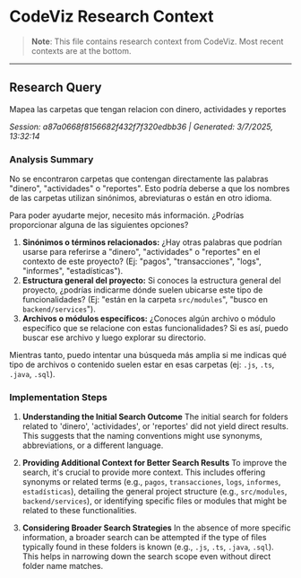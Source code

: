 # CodeViz Research Context

> **Note**: This file contains research context from CodeViz. Most recent contexts are at the bottom.

---

## Research Query

Mapea las carpetas que tengan relacion con dinero, actividades y reportes

*Session: a87a0668f8156682f432f7f320edbb36 | Generated: 3/7/2025, 13:32:14*

### Analysis Summary

No se encontraron carpetas que contengan directamente las palabras "dinero", "actividades" o "reportes". Esto podría deberse a que los nombres de las carpetas utilizan sinónimos, abreviaturas o están en otro idioma.

Para poder ayudarte mejor, necesito más información. ¿Podrías proporcionar alguna de las siguientes opciones?

1.  **Sinónimos o términos relacionados:** ¿Hay otras palabras que podrían usarse para referirse a "dinero", "actividades" o "reportes" en el contexto de este proyecto? (Ej: "pagos", "transacciones", "logs", "informes", "estadísticas").
2.  **Estructura general del proyecto:** Si conoces la estructura general del proyecto, ¿podrías indicarme dónde suelen ubicarse este tipo de funcionalidades? (Ej: "están en la carpeta `src/modules`", "busco en `backend/services`").
3.  **Archivos o módulos específicos:** ¿Conoces algún archivo o módulo específico que se relacione con estas funcionalidades? Si es así, puedo buscar ese archivo y luego explorar su directorio.

Mientras tanto, puedo intentar una búsqueda más amplia si me indicas qué tipo de archivos o contenido suelen estar en esas carpetas (ej: `.js`, `.ts`, `.java`, `.sql`).

### Implementation Steps

1. **Understanding the Initial Search Outcome**
   The initial search for folders related to 'dinero', 'actividades', or 'reportes' did not yield direct results. This suggests that the naming conventions might use synonyms, abbreviations, or a different language.

2. **Providing Additional Context for Better Search Results**
   To improve the search, it's crucial to provide more context. This includes offering synonyms or related terms (e.g., `pagos`, `transacciones`, `logs`, `informes`, `estadísticas`), detailing the general project structure (e.g., `src/modules`, `backend/services`), or identifying specific files or modules that might be related to these functionalities.

3. **Considering Broader Search Strategies**
   In the absence of more specific information, a broader search can be attempted if the type of files typically found in these folders is known (e.g., `.js`, `.ts`, `.java`, `.sql`). This helps in narrowing down the search scope even without direct folder name matches.


